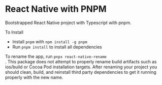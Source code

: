 # React Native with PNPM

Bootstrapped React Native project with Typescript with pnpm.

To Install

- Install <code>pnpm</code> with <code>npm install -g pnpm</code>
- Run <code>pnpm install</code> to install all dependencies

To rename the app, run <code>pnpx react-native-rename <newName></code>. This package does not attempt to properly rename build artifacts such as ios/build or Cocoa Pod installation targets. After renaming your project you should clean, build, and reinstall third party dependencies to get it running properly with the new name.
